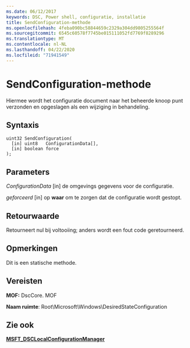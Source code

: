 ```yaml
---
ms.date: 06/12/2017
keywords: DSC, Power shell, configuratie, installatie
title: SendConfiguration-methode
ms.openlocfilehash: 4feba090bc58844659c2329a304dd9805255564f
ms.sourcegitcommit: 6545c60578f7745be015111052fd7769f8289296
ms.translationtype: MT
ms.contentlocale: nl-NL
ms.lasthandoff: 04/22/2020
ms.locfileid: "71941549"
---
```

# <a name="sendconfiguration-method"></a>SendConfiguration-methode

Hiermee wordt het configuratie document naar het beheerde knoop punt verzonden en opgeslagen als een wijziging in behandeling.

## <a name="syntax"></a>Syntaxis

```mof
uint32 SendConfiguration(
  [in] uint8   ConfigurationData[],
  [in] boolean force
);
```

## <a name="parameters"></a>Parameters

*ConfigurationData* \[in\] de omgevings gegevens voor de configuratie.

*geforceerd* \[in\] op **waar** om te zorgen dat de configuratie wordt gestopt.

## <a name="return-value"></a>Retourwaarde

Retourneert nul bij voltooiing; anders wordt een fout code geretourneerd.

## <a name="remarks"></a>Opmerkingen

Dit is een statische methode.

## <a name="requirements"></a>Vereisten

**MOF:** DscCore. MOF

**Naam ruimte**: Root\Microsoft\Windows\DesiredStateConfiguration

## <a name="see-also"></a>Zie ook

[**MSFT_DSCLocalConfigurationManager**](msft-dsclocalconfigurationmanager.md)
